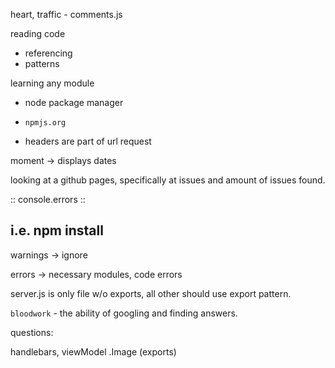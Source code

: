 

heart, traffic - comments.js


reading code

- referencing
- patterns

learning any module

- node package manager
- `npmjs.org`

- headers are part of url request


moment -> displays dates

looking at a github pages, specifically at issues and amount of issues found.

:: console.errors ::

i.e. npm install
------------------
warnings -> ignore

errors -> necessary modules, code errors

server.js is only file w/o exports, all other should use export pattern.


`bloodwork` - the ability of googling and finding answers.



questions:


handlebars,
viewModel
.Image (exports)